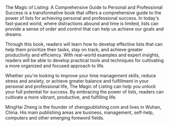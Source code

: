 

The Magic of Listing: A Comprehensive Guide to Personal and Professional Success is a transformative book that offers a comprehensive guide to the power of lists for achieving personal and professional success. In today's fast-paced world, where distractions abound and time is limited, lists can provide a sense of order and control that can help us achieve our goals and dreams.

Through this book, readers will learn how to develop effective lists that can help them prioritize their tasks, stay on track, and achieve greater productivity and efficiency. With real-world examples and expert insights, readers will be able to develop practical tools and techniques for cultivating a more organized and focused approach to life.

Whether you're looking to improve your time management skills, reduce stress and anxiety, or achieve greater balance and fulfillment in your personal and professional life, The Magic of Listing can help you unlock your full potential for success. By embracing the power of lists, readers can cultivate a more vibrant, productive, and fulfilling life.

MingHai Zheng is the founder of zhengpublishing.com and lives in Wuhan, China. His main publishing areas are business, management, self-help, computers and other emerging foreword fields.
